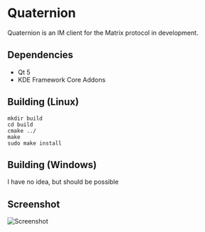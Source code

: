 # Quaternion
Quaternion is an IM client for the Matrix protocol in development.

## Dependencies
- Qt 5
- KDE Framework Core Addons

## Building (Linux)
```
mkdir build
cd build
cmake ../
make
sudo make install
```

## Building (Windows)
I have no idea, but should be possible


## Screenshot
![Screenshot](http://fxrh.de/img/quaternion.png)
